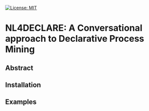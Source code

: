 [![License: MIT](https://img.shields.io/badge/License-MIT-yellow.svg)](https://opensource.org/licenses/MIT)
# NL4DECLARE: A Conversational approach to Declarative Process Mining

## Abstract

## Installation

## Examples

